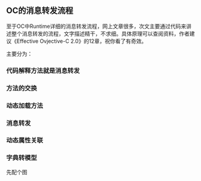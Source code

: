 ## OC的消息转发流程

至于OC中Runtime详细的消息转发流程，网上文章很多，次文主要通过代码来讲述整个消息转发的流程，文字描述精干，不求细。具体原理可以查阅资料，作者建议《Effective Ovjective-C 2.0》的12章，祝你看了有奇效。

主要分为：

### 代码解释方法就是消息转发
### 方法的交换
### 动态加载方法
### 消息转发
### 动态属性关联
### 字典转模型

先配个图



